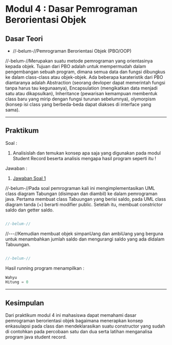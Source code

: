 # Modul 4 : Dasar Pemrograman Berorientasi Objek

## Dasar Teori
* //-belum-//Pemrograman Berorientasi Objek (PBO/OOP)

//-belum-//Merupakan suatu metode pemrograman yang orientasinya kepada objek. Tujuan dari PBO adalah untuk mempermudah dalam pengembangan sebuah program, dimana semua data   dan fungsi dibungkus ke dalam class-class atau objek-objek. Ada beberapa karateristik dari PBO diantaranya adalah Abstraction (seorang devloper dapat memerintah   fungsi tanpa harus tau kegunaanya), Encapsulation (mengikatkan data menjadi satu atau dikapsulkan), Inheritance (pewarisan kemampuan membentuk class baru yang     mirip dengan fungsi turunan sebelumnya), olymorpism (konsep isi class yang berbeda-beda dapat diakses di interface yang sama).


<hr>

## Praktikum

Soal :
1. Analisislah dan temukan konsep apa saja yang digunakan pada modul Student Record beserta analisis mengapa hasil program seperti itu ! 

Jawaban :
1. [Jawaban Soal 1](https://github.com/iddfian/20104031_Idfian-Azhar-Hidayat_Pemrograman-2/tree/Modul4/src/latihan)

//-belum-//Pada soal pemrograman kali ini mengimplementasikan UML class diagram Tabungan (disimpan dan diambil) ke dalam pemrograman java. 
Pertama membuat class Tabuungan yang berisi saldo, pada UML class diagram tanda (+) berarti modifier public. Setelah itu, membuat constrictor saldo dan getter saldo. 

````java

//-belum-//

````
//---//Kemudian membuat objek simpanUang dan ambiUang yang berguna untuk menambahkan jumlah saldo dan mengurangi saldo yang ada didalam Tabuungan.

````java

//-belum-//

````

Hasil running program menampilkan :

```java
Wahyu
Hitung = 0
```   

<hr>

## Kesimpulan
Dari praktikum modul 4 ini mahasiswa dapat memahami dasar pemrograman berorientasi objek bagaimana menerapkan konsep enkasulapsi pada class dan mendeklarasikan suatu constructor yang sudah di contohkan pada percobaan satu dan dua serta latihan menganalisa program java student record.

